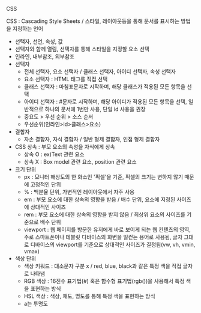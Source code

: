 CSS

CSS : Cascading Style Sheets / 스타일, 레이아웃등을 통해 문서를 표시하는 방법을 지정하는 언어

- 선택자, 선언, 속성, 값
- 선택자와 함께 열림, 선택자를 통해 스타일을 지정할 요소 선택
- 인라인, 내부참조, 외부참조
- 선택자
  - 전체 선택자, 요소 선택자 / 클래스 선택자, 아이디 선택자, 속성 선택자
  - 요소 선택자 : HTML 태그를 직접 선택
  - 클래스 선택자 : 마침표문자로 시작하며, 해당 클래스가 적용된 모든 항목을 선택
  - 아이디 선택자 : #문자로 시작하며, 해당 아이디가 적용된 모든 항목을 선택, 일반적으로 하나의 문서에 1번만 사용, 단일 id 사용을 권장
  - 중요도 > 우선 순위 > 소스 순서
  - 우선순위(인라인>id>클래스>요소)
- 결합자 
  - 자손 결합자, 자식 결합자 / 일반 형제 결합자, 인접 형제 결합자
- CSS 상속 : 부모 요소의 속성을 자식에게 상속
  - 상속 O : ex)Text 관련 요소
  - 상속 X : Box model 관련 요소, position 관련 요소
- 크기 단위
  - px : 모니터 해상도의 한 화소인 '픽셀'을 기준, 픽셀의 크기는 변하지 않기 때문에 고정적인 단위
  - % : 백분율 단위, 가변적인 레이아웃에서 자주 사용
  - em : 부모 요소에 대한 상속의 영향을 받음 / 배수 단위, 요소에 지정된 사이즈에 상대적인 사이즈
  - rem : 부모 요소에 대한 상속의 영향을 받지 않음 / 최상위 요소의 사이즈를 기준으로 배수 단위
  - viewport : 웹 페이지를 방문한 유저에게 바로 보이게 되는 웹 컨텐츠의 영역, 주로 스마트폰이나 테블릿 디바이스의 화변을 일컫는 용어로 사용됨, 글자 그대로 디바이스의 viewport를 기준으로 상대적인 사이즈가 결정됨(vw, vh, vmin, vmax)
- 색상 단위
  - 색상 키워드 : 대소문자 구분 x / red, blue, black과 같은 특정 색을 직접 글자로 나타냄
  - RGB 색상 : 16진수 표기법(#) 혹은 함수형 표기법(rgb())을 사용해서 특정 색을 표현하는 방식
  - HSL 색상 : 색상, 채도, 명도를 통해 특정 색을 표현하는 방식
  - a는 투명도

